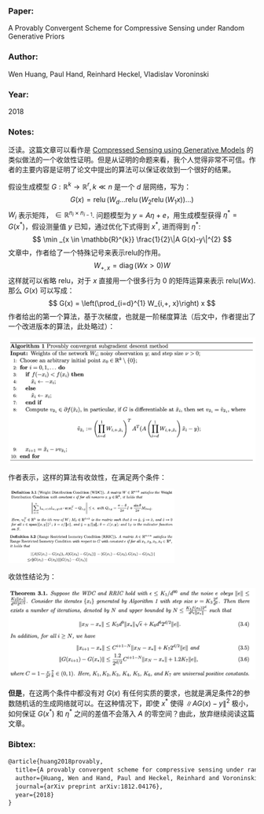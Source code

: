 ### Paper:

A Provably Convergent Scheme for Compressive Sensing under Random Generative Priors

### Author:

Wen Huang, Paul Hand, Reinhard Heckel, Vladislav Voroninski

### Year:

2018

### Notes:

泛读。这篇文章可以看作是 [Compressed Sensing using Generative Models](compressed-sensing-using-generative-models.md) 的类似做法的一个收敛性证明。但是从证明的命题来看，我个人觉得非常不可信。作者的主要内容是证明了论文中提出的算法可以保证收敛到一个很好的结果。

假设生成模型 $G:\mathbb{R}^{k} \rightarrow \mathbb{R}^{r}, k \ll n$ 是一个 $d$ 层网络，写为：
$$
G(x)=\operatorname{relu}\left(W_{d} \ldots \operatorname{relu}\left(W_{2} \operatorname{relu}\left(W_{1} x\right)\right) \ldots\right)
$$
$W_i$ 表示矩阵，$\in \mathbb{R}^{n_{i} \times n_{i-1}}$. 问题模型为 $y = A\eta + e$，用生成模型获得 $\eta^* = G(x^*)$，假设测量值 $y$ 已知，通过优化下式得到 $x^*$, 进而得到 $\eta^*$:
$$
\min _{x \in \mathbb{R}^{k}} \frac{1}{2}\|A G(x)-y\|^{2}
$$
文章中，作者给了一个特殊记号来表示relu的作用。
$$
W_{+, x}=\operatorname{diag}(W x>0) W
$$
这样就可以省略 relu，对于 $x$ 直接用一个很多行为 0 的矩阵运算来表示 $\text{relu}(Wx)$. 那么 $G(x)$ 可以写成：
$$
G(x) = \left(\prod_{i=d}^{1} W_{i,+, x}\right) x
$$
作者给出的第一个算法，基于次梯度，也就是一阶梯度算法（后文中，作者提出了一个改进版本的算法，此处略过）：

<img src="https://raw.githubusercontent.com/Theodore-PKU/pictures/master/%E6%88%AA%E5%B1%8F2020-01-02%E4%B8%8B%E5%8D%888.29.40.png" style="zoom: 50%;" />

作者表示，这样的算法有收敛性，在满足两个条件：

<img src="https://raw.githubusercontent.com/Theodore-PKU/pictures/master/%E6%88%AA%E5%B1%8F2020-01-02%E4%B8%8B%E5%8D%888.31.26.png" style="zoom: 33%;" />

<img src="https://raw.githubusercontent.com/Theodore-PKU/pictures/master/%E6%88%AA%E5%B1%8F2020-01-02%E4%B8%8B%E5%8D%888.31.32.png" style="zoom:33%;" />

收敛性结论为：

<img src="https://raw.githubusercontent.com/Theodore-PKU/pictures/master/%E6%88%AA%E5%B1%8F2020-01-02%E4%B8%8B%E5%8D%888.30.41.png" style="zoom:50%;" />

**但是**，在这两个条件中都没有对 $G(x)$ 有任何实质的要求，也就是满足条件2的参数随机话的生成网络就可以。在这种情况下，即使 $x^*$ 使得 $\|A G(x)-y\|^{2}$ 极小，如何保证 $G(x^*)$ 和 $\eta^*$ 之间的差值不会落入 $A$ 的零空间？由此，放弃继续阅读这篇文章。

### Bibtex:

```latex
@article{huang2018provably,
  title={A provably convergent scheme for compressive sensing under random generative priors},
  author={Huang, Wen and Hand, Paul and Heckel, Reinhard and Voroninski, Vladislav},
  journal={arXiv preprint arXiv:1812.04176},
  year={2018}
}
```